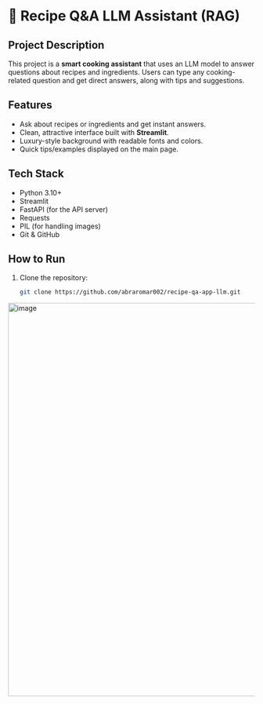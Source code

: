 # 🍪 Recipe Q&A LLM Assistant (RAG)

## Project Description
This project is a **smart cooking assistant** that uses an LLM model to answer questions about recipes and ingredients. Users can type any cooking-related question and get direct answers, along with tips and suggestions.

## Features
- Ask about recipes or ingredients and get instant answers.
- Clean, attractive interface built with **Streamlit**.
- Luxury-style background with readable fonts and colors.
- Quick tips/examples displayed on the main page.

## Tech Stack
- Python 3.10+
- Streamlit
- FastAPI (for the API server)
- Requests
- PIL (for handling images)
- Git & GitHub

## How to Run
1. Clone the repository:
   ```bash
   git clone https://github.com/abraromar002/recipe-qa-app-llm.git
<img width="1918" height="802" alt="image" src="https://github.com/user-attachments/assets/bd1d5ef4-ba1b-47db-893a-3920ec66fe09" />
